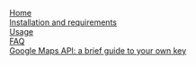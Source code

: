 [Home](https://github.com/AHAAAAAAA/PokemonGo-Map/wiki)<br/>
[Installation and requirements](https://github.com/AHAAAAAAA/PokemonGo-Map/wiki/Installation-and-requirements)<br/>
[Usage](https://github.com/AHAAAAAAA/PokemonGo-Map/wiki/Usage)<br/>
[FAQ](https://github.com/AHAAAAAAA/PokemonGo-Map/wiki/FAQ)<br/>
[Google Maps API: a brief guide to your own key](https://github.com/AHAAAAAAA/PokemonGo-Map/wiki/Google-Maps-API:-a-brief-guide-to-your-own-key)
